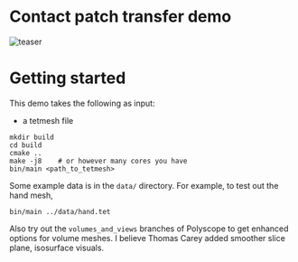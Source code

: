 # Contact patch transfer demo

![teaser](images/teaser.png?raw=true)

# Getting started

This demo takes the following as input:
* a tetmesh file

```
mkdir build
cd build
cmake ..
make -j8	# or however many cores you have
bin/main <path_to_tetmesh>
```

Some example data is in the `data/` directory. For example, to test out the hand mesh,

```
bin/main ../data/hand.tet
```

Also try out the `volumes_and_views` branches of Polyscope to get enhanced options for volume meshes. I believe Thomas Carey added smoother slice plane, isosurface visuals.
